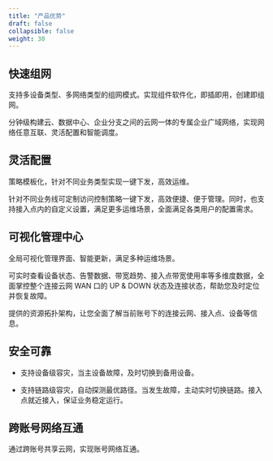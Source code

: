 ```yaml
---
title: "产品优势"
draft: false
collapsible: false
weight: 30
---
```


## 快速组网

支持多设备类型、多网络类型的组网模式。实现组件软件化，即插即用，创建即组网。

分钟级构建云、数据中心、企业分支之间的云网一体的专属企业广域网络，实现网络任意互联、灵活配置和智能调度。

## 灵活配置

策略模板化，针对不同业务类型实现一键下发，高效运维。

针对不同业务线可定制访问控制策略一键下发，高效便捷、便于管理。同时，也支持接入点内的自定义设置，满足更多运维场景，全面满足各类用户的配置需求。

## 可视化管理中心

全局可视化管理界面、智能更新，满足多种运维场景。

可实时查看设备状态、告警数据、带宽趋势、接入点带宽使用率等多维度数据，全面掌控整个连接云网 WAN 口的 UP & DOWN 状态及连接状态，帮助您及时定位并恢复故障。

提供的资源拓扑架构，让您全面了解当前账号下的连接云网、接入点、设备等信息。

## 安全可靠

- 支持设备级容灾，当主设备故障，及时切换到备用设备。

- 支持链路级容灾，自动探测最优路径。当发生故障，主动实时切换链路。接入点就近接入，保证业务稳定运行。

## 跨账号网络互通

通过跨账号共享云网，实现账号网络互通。

